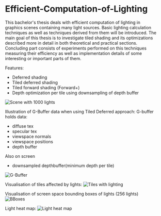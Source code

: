 Efficient-Computation-of-Lighting
=================================

This bachelor's thesis deals with efficient computation of lighting in graphics scenes containing many light sources. Basic lighting calculation techniques as well as techniques derived from them will be introduced. The main goal of this thesis is to investigate tiled shading and its optimizations described more in detail in both theoretical and practical sections. Concluding part consists of experiments performed on this techniques measuring their efficiency as well as implementation details of some interesting or important parts of them.

Features:
* Deferred shading
* Tiled deferred shading
* Tiled forward shading (Forward+)
* Depth optimization per tile using downsampling of depth buffer

![Scene with 1000 lights](http://i.imgur.com/mkLe29u.jpg)

Illustration of G-Buffer data when using Tiled Deferred approach:
G-buffer holds data:
* diffuse tex
* specular tex
* viewspace normals
* viewspace positions
* depth buffer

Also on screen
* downsampled depthbuffer(minimum depth per tile)

![G-Buffer](http://i.imgur.com/GqGLjOL.jpg)

Visualisation of tiles affected by lights:
![Tiles with lighting](http://i.imgur.com/FHdD3U0.png)

Visualisation of screen space bounding boxes of lights (256 lights)
![BBoxes](http://i.imgur.com/TcEsUko.png)

Light heat map:
![Light heat map](http://i.imgur.com/3nuLFJ7.png)
